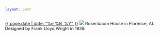 ```yaml
---
layout: post
---
```


<p>
  <time><a href="/361">{{ page.date | date: "%e %B, %Y" }}</a></time>
  <a href="/361"><img src="{{ site.assets_url }}/361.jpg"/></a>
  <span>Rosenbaum House in Florence, AL. Designed by Frank Lloyd Wright in 1939.</span>
</p>
